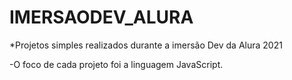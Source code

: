 # IMERSAODEV_ALURA
*Projetos simples realizados durante a imersão Dev da Alura 2021 </br>

-O foco de cada projeto foi a linguagem JavaScript.
